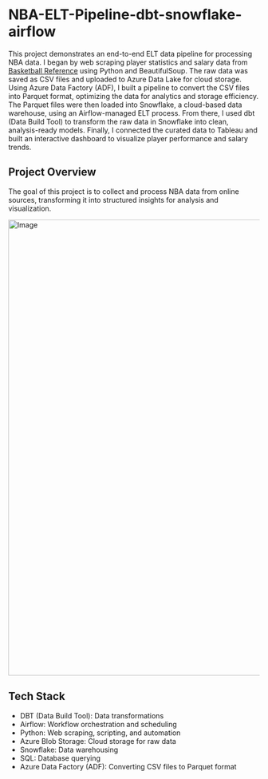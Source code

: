 # NBA-ELT-Pipeline-dbt-snowflake-airflow
This project demonstrates an end-to-end ELT data pipeline for processing NBA data. I began by web scraping player statistics and salary data from [Basketball Reference](https://www.basketball-reference.com/) using Python and BeautifulSoup. The raw data was saved as CSV files and uploaded to Azure Data Lake for cloud storage. Using Azure Data Factory (ADF), I built a pipeline to convert the CSV files into Parquet format, optimizing the data for analytics and storage efficiency. The Parquet files were then loaded into Snowflake, a cloud-based data warehouse, using an Airflow-managed ELT process. From there, I used dbt (Data Build Tool) to transform the raw data in Snowflake into clean, analysis-ready models. Finally, I connected the curated data to Tableau and built an interactive dashboard to visualize player performance and salary trends.

## Project Overview
The goal of this project is to collect and process NBA data from online sources, transforming it into structured insights for analysis and visualization.

<img width="914" alt="Image" src="https://github.com/user-attachments/assets/38ec643a-c984-4e72-881b-5705162b753e" />

## Tech Stack
* DBT (Data Build Tool): Data transformations
* Airflow: Workflow orchestration and scheduling
* Python: Web scraping, scripting, and automation
* Azure Blob Storage: Cloud storage for raw data
* Snowflake: Data warehousing
* SQL: Database querying
* Azure Data Factory (ADF): Converting CSV files to Parquet format
